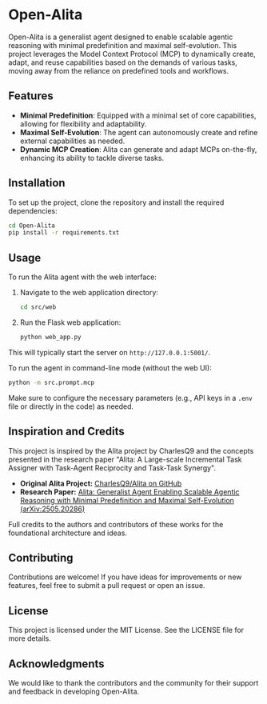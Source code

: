 # Open-Alita

Open-Alita is a generalist agent designed to enable scalable agentic reasoning with minimal predefinition and maximal self-evolution. This project leverages the Model Context Protocol (MCP) to dynamically create, adapt, and reuse capabilities based on the demands of various tasks, moving away from the reliance on predefined tools and workflows.

## Features

- **Minimal Predefinition**: Equipped with a minimal set of core capabilities, allowing for flexibility and adaptability.
- **Maximal Self-Evolution**: The agent can autonomously create and refine external capabilities as needed.
- **Dynamic MCP Creation**: Alita can generate and adapt MCPs on-the-fly, enhancing its ability to tackle diverse tasks.

## Installation

To set up the project, clone the repository and install the required dependencies:

```bash
cd Open-Alita
pip install -r requirements.txt
```

## Usage

To run the Alita agent with the web interface:

1.  Navigate to the web application directory:
    ```bash
    cd src/web
    ```
2.  Run the Flask web application:
    ```bash
    python web_app.py
    ```

This will typically start the server on `http://127.0.0.1:5001/`.

To run the agent in command-line mode (without the web UI):

```bash
python -m src.prompt.mcp
```

Make sure to configure the necessary parameters (e.g., API keys in a `.env` file or directly in the code) as needed.

## Inspiration and Credits

This project is inspired by the Alita project by CharlesQ9 and the concepts presented in the research paper "Alita: A Large-scale Incremental Task Assigner with Task-Agent Reciprocity and Task-Task Synergy".

- **Original Alita Project:** [CharlesQ9/Alita on GitHub](https://github.com/CharlesQ9/Alita)
- **Research Paper:** [Alita: Generalist Agent Enabling Scalable Agentic Reasoning with Minimal Predefinition and Maximal Self-Evolution (arXiv:2505.20286)](https://arxiv.org/abs/2505.20286)

Full credits to the authors and contributors of these works for the foundational architecture and ideas.

## Contributing

Contributions are welcome! If you have ideas for improvements or new features, feel free to submit a pull request or open an issue.

## License

This project is licensed under the MIT License. See the LICENSE file for more details.

## Acknowledgments

We would like to thank the contributors and the community for their support and feedback in developing Open-Alita.
